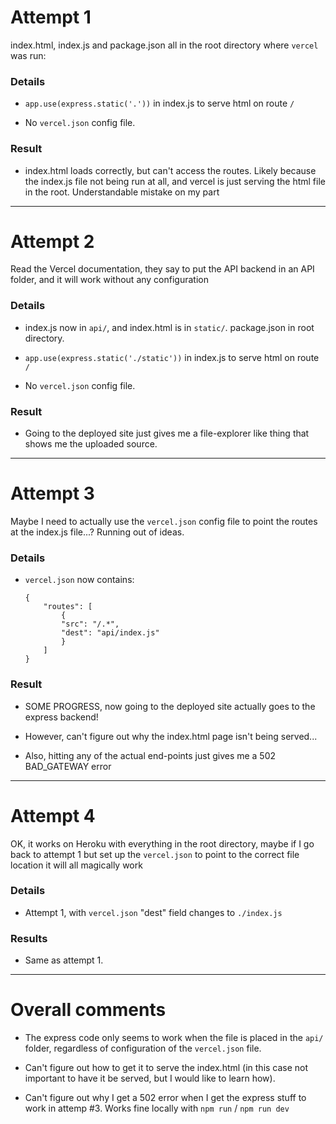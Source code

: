 # Attempt 1

index.html, index.js and package.json all in the root directory where `vercel` was run:

### Details

- `app.use(express.static('.'))` in index.js to serve html on route `/`

- No `vercel.json` config file.

### Result

- index.html loads correctly, but can't access the routes. Likely because the index.js file not being run at all, and vercel is just serving the html file in the root. Understandable mistake on my part

---

# Attempt 2

Read the Vercel documentation, they say to put the API backend in an API folder, and it will work without any configuration

### Details

- index.js now in `api/`, and index.html is in `static/`. package.json in root directory.

- `app.use(express.static('./static'))` in index.js to serve html on route `/`

- No `vercel.json` config file.


### Result

- Going to the deployed site just gives me a file-explorer like thing that shows me the uploaded source. 

---

# Attempt 3

Maybe I need to actually use the `vercel.json` config file to point the routes at the index.js file...? Running out of ideas.

### Details

- `vercel.json` now contains:
    ```
    {
        "routes": [
            {
            "src": "/.*",
            "dest": "api/index.js"
            }
        ]
    }
    ```


### Result

- SOME PROGRESS, now going to the deployed site actually goes to the express backend!

- However, can't figure out why the index.html page isn't being served... 

- Also, hitting any of the actual end-points just gives me a 502 BAD_GATEWAY error

---

# Attempt 4

OK, it works on Heroku with everything in the root directory, maybe if I go back to attempt 1 but set up the `vercel.json` to point to the correct file location it will all magically work

### Details

- Attempt 1, with `vercel.json` "dest" field changes to `./index.js`

### Results

- Same as attempt 1.

---

# Overall comments

- The express code only seems to work when the file is placed in the `api/` folder, regardless of configuration of the `vercel.json` file.

- Can't figure out how to get it to serve the index.html (in this case not important to have it be served, but I would like to learn how).

- Can't figure out why I get a 502 error when I get the express stuff to work in attemp #3. Works fine locally with `npm run` / `npm run dev`